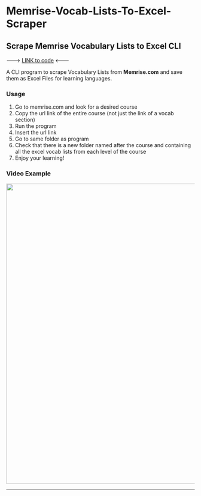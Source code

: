 # Memrise-Vocab-Lists-To-Excel-Scraper

## Scrape Memrise Vocabulary Lists to Excel CLI
---> [LINK to code](https://github.com/GeroZayas/Memrise-Vocab-Lists-To-Excel-Scraper/blob/master/Extract_Vocab_From_Memrise_Courses_To_Excel.py) <---

A CLI program to scrape Vocabulary Lists from **Memrise.com** and save them as Excel Files for learning languages.

### Usage
1. Go to memrise.com and look for a desired course
2. Copy the url link of the entire course (not just the link of a vocab section)
3. Run the program
4. Insert the url link
5. Go to same folder as program
6. Check that there is  a new folder named after the course and containing all the excel vocab lists from each level of the course
7. Enjoy your learning!

### Video Example
<img src="https://user-images.githubusercontent.com/77191089/221027161-06db0ee4-bd32-460e-b4ad-01c07f7e58ad.gif" width="800" />


---
